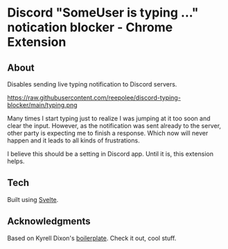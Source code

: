 # Discord "SomeUser is typing ..." notication blocker - Chrome Extension

## About

Disables sending live typing notification to Discord servers.

https://raw.githubusercontent.com/reepolee/discord-typing-blocker/main/typing.png

Many times I start typing just to realize I was jumping at it too soon and clear the input. However, as the notification was sent already to the server, other party is expecting me to finish a response. Which now will never happen and it leads to all kinds of frustrations.

I believe this should be a setting in Discord app. Until it is, this extension helps.

## Tech

Built using [Svelte](https://svelte.dev/).

## Acknowledgments

Based on Kyrell Dixon's [boilerplate](https://github.com/kyrelldixon/svelte-tailwind-extension-boilerplate). Check it out, cool stuff.
